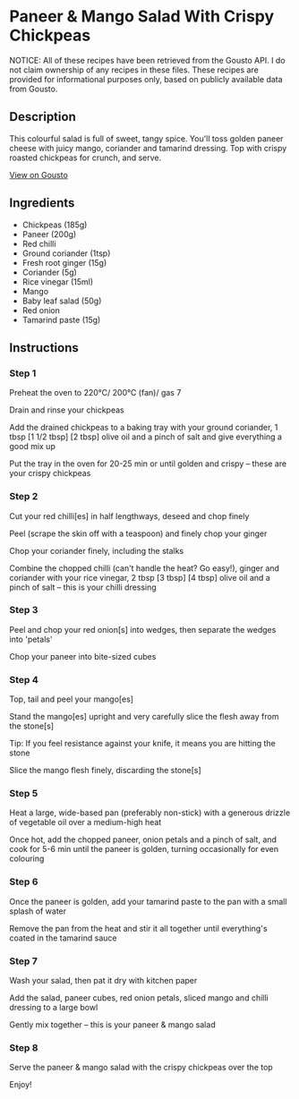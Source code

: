 # Paneer & Mango Salad With Crispy Chickpeas

NOTICE: All of these recipes have been retrieved from the Gousto API. I do not claim ownership of any recipes in these files. These recipes are provided for informational purposes only, based on publicly available data from Gousto.

## Description

This colourful salad is full of sweet, tangy spice. You'll toss golden paneer cheese with juicy mango, coriander and tamarind dressing. Top with crispy roasted chickpeas for crunch, and serve. 

[View on Gousto](https://www.gousto.co.uk/recipes/cookbook/paneer-mango-salad-with-crispy-chickpeas)

## Ingredients

- Chickpeas (185g)
- Paneer (200g)
- Red chilli
- Ground coriander (1tsp)
- Fresh root ginger (15g)
- Coriander (5g)
- Rice vinegar (15ml)
- Mango
- Baby leaf salad (50g)
- Red onion
- Tamarind paste (15g)

## Instructions


### Step 1

Preheat the oven to 220°C/ 200°C (fan)/ gas 7

Drain and rinse your chickpeas

Add the drained chickpeas to a baking tray with your ground coriander, 1 tbsp <span class="text-purple">[1 1/2 tbsp]</span> <span class="text-danger">[2 tbsp]</span> olive oil and a pinch of salt and give everything a good mix up

Put the tray in the oven for 20-25 min or until golden and crispy – these are your crispy chickpeas


### Step 2

Cut your red chilli[es] in half lengthways, deseed and chop finely

Peel (scrape the skin off with a teaspoon) and finely chop your ginger

Chop your coriander finely, including the stalks

Combine the chopped chilli (can't handle the heat? Go easy!), ginger and coriander with your rice vinegar, 2 tbsp <span class="text-purple">[3 tbsp]</span> <span class="text-danger">[4 tbsp]</span> olive oil and a pinch of salt – this is your chilli dressing


### Step 3

Peel and chop your red onion[s] into wedges, then separate the wedges into 'petals'

Chop your paneer into bite-sized cubes


### Step 4

Top, tail and peel your mango[es]

Stand the mango[es] upright and very carefully slice the flesh away from the stone[s]

Tip: If you feel resistance against your knife, it means you are hitting the stone

Slice the mango flesh finely, discarding the stone[s]


### Step 5

Heat a large, wide-based pan (preferably non-stick) with a generous drizzle of vegetable oil over a medium-high heat

Once hot, add the chopped paneer, onion petals and a pinch of salt, and cook for 5-6 min until the paneer is golden, turning occasionally for even colouring


### Step 6

Once the paneer is golden, add your tamarind paste to the pan with a small splash of water

Remove the pan from the heat and stir it all together until everything's coated in the tamarind sauce


### Step 7

Wash your salad, then pat it dry with kitchen paper

Add the salad, paneer cubes, red onion petals, sliced mango and chilli dressing to a large bowl

Gently mix together – this is your paneer & mango salad

### Step 8

Serve the paneer & mango salad with the crispy chickpeas over the top

Enjoy!

